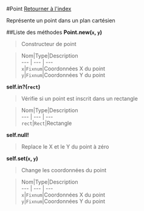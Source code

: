 #Point
[Retourner à l'index](README.md)

Représente un point dans un plan cartésien

##Liste des méthodes
**Point.new(`x`, `y`)**

> Constructeur de point  
  
> Nom|Type|Description  
--- | --- | ---  
`x`|`Fixnum`|Coordonnées X du point  
`y`|`Fixnum`|Coordonnées Y du point  
  




**self.in?(`rect`)**

> Vérifie si un point est inscrit dans un rectangle  
  
> Nom|Type|Description  
--- | --- | ---  
`rect`|`Rect`|Rectangle  
  




**self.null!**

> Replace le X et le Y du point à zéro  
  
>   




**self.set(`x`, `y`)**

> Change les coordonnées du point  
  
> Nom|Type|Description  
--- | --- | ---  
`x`|`Fixnum`|Coordonnées X du point  
`y`|`Fixnum`|Coordonnées Y du point  
  




